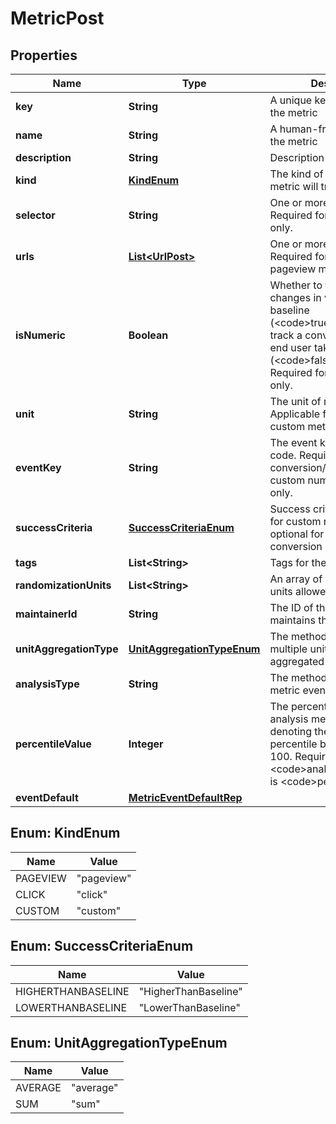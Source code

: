 

# MetricPost


## Properties

| Name | Type | Description | Notes |
|------------ | ------------- | ------------- | -------------|
|**key** | **String** | A unique key to reference the metric |  |
|**name** | **String** | A human-friendly name for the metric |  [optional] |
|**description** | **String** | Description of the metric |  [optional] |
|**kind** | [**KindEnum**](#KindEnum) | The kind of event your metric will track |  |
|**selector** | **String** | One or more CSS selectors. Required for click metrics only. |  [optional] |
|**urls** | [**List&lt;UrlPost&gt;**](UrlPost.md) | One or more target URLs. Required for click and pageview metrics only. |  [optional] |
|**isNumeric** | **Boolean** | Whether to track numeric changes in value against a baseline (&lt;code&gt;true&lt;/code&gt;) or to track a conversion when an end user takes an action (&lt;code&gt;false&lt;/code&gt;). Required for custom metrics only. |  [optional] |
|**unit** | **String** | The unit of measure. Applicable for numeric custom metrics only. |  [optional] |
|**eventKey** | **String** | The event key to use in your code. Required for custom conversion/binary and custom numeric metrics only. |  [optional] |
|**successCriteria** | [**SuccessCriteriaEnum**](#SuccessCriteriaEnum) | Success criteria. Required for custom numeric metrics, optional for custom conversion metrics. |  [optional] |
|**tags** | **List&lt;String&gt;** | Tags for the metric |  [optional] |
|**randomizationUnits** | **List&lt;String&gt;** | An array of randomization units allowed for this metric |  [optional] |
|**maintainerId** | **String** | The ID of the member who maintains this metric |  [optional] |
|**unitAggregationType** | [**UnitAggregationTypeEnum**](#UnitAggregationTypeEnum) | The method by which multiple unit event values are aggregated |  [optional] |
|**analysisType** | **String** | The method for analyzing metric events |  [optional] |
|**percentileValue** | **Integer** | The percentile for the analysis method. An integer denoting the target percentile between 0 and 100. Required when &lt;code&gt;analysisType&lt;/code&gt; is &lt;code&gt;percentile&lt;/code&gt;. |  [optional] |
|**eventDefault** | [**MetricEventDefaultRep**](MetricEventDefaultRep.md) |  |  [optional] |



## Enum: KindEnum

| Name | Value |
|---- | -----|
| PAGEVIEW | &quot;pageview&quot; |
| CLICK | &quot;click&quot; |
| CUSTOM | &quot;custom&quot; |



## Enum: SuccessCriteriaEnum

| Name | Value |
|---- | -----|
| HIGHERTHANBASELINE | &quot;HigherThanBaseline&quot; |
| LOWERTHANBASELINE | &quot;LowerThanBaseline&quot; |



## Enum: UnitAggregationTypeEnum

| Name | Value |
|---- | -----|
| AVERAGE | &quot;average&quot; |
| SUM | &quot;sum&quot; |



